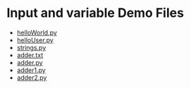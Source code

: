 
<!DOCTYPE HTML>
<html lang = "en-us">
<head>
  <title>List of demo files</title>
  <meta charset = "utf-8">
</head>

<body>
  <h1>Input and variable Demo Files</h1>
  <ul>
    <li><a href = "helloWorld.py">helloWorld.py</a></li>
    <li><a href = "helloUser.py">helloUser.py</a></li>
    <li><a href = "strings.py">strings.py</a></li>
    <li><a href = "adder.txt">adder.txt</a></li>
    <li><a href = "adder.py">adder.py</a></li>
    <li><a href = "adder1.py">adder1.py</a></li>
    <li><a href = "adder2.py">adder2.py</a></li>

  </ul>
</body>
</html>
